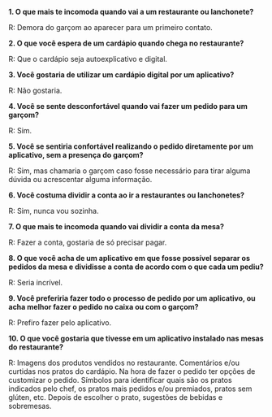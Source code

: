 **1. O que mais te incomoda quando vai a um restaurante ou lanchonete?**

R: Demora do garçom ao aparecer para um primeiro contato.

**2. O que você espera de um cardápio quando chega no restaurante?**

R: Que o cardápio seja autoexplicativo e digital.

**3. Você gostaria de utilizar um cardápio digital por um aplicativo?**

R: Não gostaria.

**4. Você se sente desconfortável quando vai fazer um pedido para um garçom?**

R: Sim.

**5. Você se sentiria confortável realizando o pedido diretamente por um aplicativo, sem a presença do garçom?**

R: Sim, mas chamaria o garçom caso fosse necessário para tirar alguma dúvida ou acrescentar alguma informação.

**6. Você costuma dividir a conta ao ir a restaurantes ou lanchonetes?**

R: Sim, nunca vou sozinha.

**7. O que mais te incomoda quando vai dividir a conta da mesa?**

R: Fazer a conta, gostaria de só precisar pagar.

**8. O que você acha de um aplicativo em que fosse possível separar os pedidos da mesa e dividisse a conta de acordo com o que cada um pediu?**

R: Seria incrível.

**9. Você preferiria fazer todo o processo de pedido por um aplicativo, ou acha melhor fazer o pedido no caixa ou com o garçom?**

R: Prefiro fazer pelo aplicativo.

**10. O que você gostaria que tivesse em um aplicativo instalado nas mesas do restaurante?**

R: Imagens dos produtos vendidos no restaurante. Comentários e/ou curtidas nos pratos do cardápio. Na hora de fazer o pedido ter opções de customizar o pedido. Símbolos para identificar quais são os pratos indicados pelo chef, os pratos mais pedidos e/ou premiados, pratos sem glúten, etc. Depois de escolher o prato, sugestões de bebidas e sobremesas.
